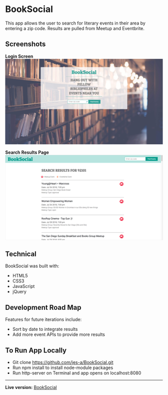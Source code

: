# BookSocial #

This app allows the user to search for literary events in their area by entering a zip code. Results are pulled from Meetup and Eventbrite.

## Screenshots ##

**Login Screen**
![Login screen](./screenshots/booksocial-landingpage.jpg)

**Search Results Page**
![Search Results](./screenshots/booksocial-results.png)


## Technical ##

BookSocial was built with:

* HTML5
* CSS3
* JavaScript
* jQuery


## Development Road Map
Features for future iterations include:
* Sort by date to integrate results
* Add more event APIs to provide more results


## To Run App Locally ##

- Git clone https://github.com/jes-a/BookSocial.git
- Run npm install to install node-module packages
- Run http-server on Terminal and app opens on localhost:8080

* * *

**Live version:** [BookSocial](https://jes-a.github.io/BookSocial/)
